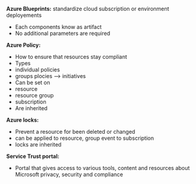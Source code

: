 **Azure Blueprints:** standardize cloud subscription or environment deployements 
- Each components know as artifact
- No additional parameters are required 

**Azure Policy:**
- How to ensure that resources stay compliant
- Types
 - individual policies 
 - groups plocies --> initiatives 
 - Can be set on 
  - resource 
  - resource group 
  - subscription
- Are inherited 

**Azure locks:** 
- Prevent a resource for been deleted or changed
- can be applied to resource, group event to subscription 
- locks are inherited 

**Service Trust portal:** 
- Portal that gives access to various tools, content and resources about Microsoft privacy, security and compliance 
